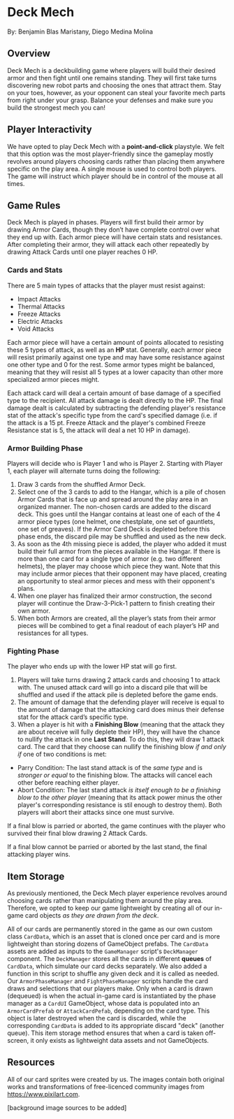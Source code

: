 # Deck Mech

By: Benjamin Blas Maristany, Diego Medina Molina

## Overview

Deck Mech is a deckbuilding game where players will build their desired armor and then fight until one remains standing. They will first take turns discovering new robot parts and choosing the ones that attract them. Stay on your toes, however, as your opponent can steal your favorite mech parts from right under your grasp. Balance your defenses and make sure you build the strongest mech you can!

## Player Interactivity

We have opted to play Deck Mech with a **point-and-click** playstyle. We felt that this option was the most player-friendly since the gameplay mostly revolves around players choosing cards rather than placing them anywhere specific on the play area. A single mouse is used to control both players. The game will instruct which player should be in control of the mouse at all times.

## Game Rules

Deck Mech is played in phases. Players will first build their armor by drawing Armor Cards, though they don’t have complete control over what they end up with. Each armor piece will have certain stats and resistances. After completing their armor, they will attack each other repeatedly by drawing Attack Cards until one player reaches 0 HP.

### Cards and Stats

There are 5 main types of attacks that the player must resist against:
- Impact Attacks
- Thermal Attacks
- Freeze Attacks
- Electric Attacks
- Void Attacks

Each armor piece will have a certain amount of points allocated to resisting these 5 types of attack, as well as an **HP** stat. Generally, each armor piece will resist primarily against one type and may have some resistance against one other type and 0 for the rest. Some armor types might be balanced, meaning that they will resist all 5 types at a lower capacity than other more specialized armor pieces might.

Each attack card will deal a certain amount of base damage of a specified type to the recipient. All attack damage is dealt directly to the HP. The final damage dealt is calculated by subtracting the defending player's resistance stat of the attack's specific type from the card's specified damage (i.e. if the attack is a 15 pt. Freeze Attack and the player's combined Freeze Resistance stat is 5, the attack will deal a net 10 HP in damage).

### Armor Building Phase
Players will decide who is Player 1 and who is Player 2. Starting with Player 1, each player will alternate turns doing the following:

1. Draw 3 cards from the shuffled Armor Deck.  
2. Select one of the 3 cards to add to the Hangar, which is a pile of chosen Armor Cards that is face up and spread around the play area in an organized manner. The non-chosen cards are added to the discard deck. This goes until the Hangar contains at least one of each of the 4 armor piece types (one helmet, one chestplate, one set of gauntlets, one set of greaves). If the Armor Card Deck is depleted before this phase ends, the discard pile may be shuffled and used as the new deck.  
3. As soon as the 4th missing piece is added, the player who added it must build their full armor from the pieces available in the Hangar. If there is more than one card for a single type of armor (e.g. two different helmets), the player may choose which piece they want. Note that this may include armor pieces that their opponent may have placed, creating an opportunity to steal armor pieces and mess with their opponent's plans.  
5. When one player has finalized their armor construction, the second player will continue the Draw-3-Pick-1 pattern to finish creating their own armor.  
6. When both Armors are created, all the player’s stats from their armor pieces will be combined to get a final readout of each player’s HP and resistances for all types.

### Fighting Phase

The player who ends up with the lower HP stat will go first.

1. Players will take turns drawing 2 attack cards and choosing 1 to attack with. The unused attack card will go into a discard pile that will be shuffled and used if the attack pile is depleted before the game ends.
2. The amount of damage that the defending player will receive is equal to the amount of damage that the attacking card does minus their defense stat for the attack card’s specific type.
3. When a player is hit with a **Finishing Blow** (meaning that the attack they are about receive will fully deplete their HP), they will have the chance to nullify the attack in one **Last Stand**. To do this, they will draw 1 attack card. The card that they choose can nullify the finishing blow *if and only if* one of two conditions is met:

- Parry Condition: The last stand attack is of the *same type* and is *stronger or equal* to the finishing blow. The attacks will cancel each other before reaching either player.
- Abort Condition: The last stand attack *is itself enough to be a finishing blow to the other player* (meaning that its attack power minus the other player's corresponding resistance is stil enough to destroy them). Both players will abort their attacks since one must survive.

If a final blow is parried or aborted, the game continues with the player who survived their final blow drawing 2 Attack Cards.

If a final blow cannot be parried or aborted by the last stand, the final attacking player wins.


## Item Storage

As previously mentioned, the Deck Mech player experience revolves around choosing cards rather than manipulating them around the play area. Therefore, we opted to keep our game lightweight by creating all of our in-game card objects *as they are drawn from the deck*.

All of our cards are permanently stored in the game as our own custom class `CardData`, which is an asset that is cloned once per card and is more lightweight than storing dozens of GameObject prefabs. The `CardData` assets are added as inputs to the `GameManager` script's `DeckManager` component. The `DeckManager` stores all the cards in different **queues** of `CardData`, which simulate our card decks separately. We also added a function in this script to shuffle any given deck and it is called as needed. Our `ArmorPhaseManager` and `FightPhaseManager` scripts handle the card draws and selections that our players make. Only when a card is drawn (dequeued) is when the actual in-game card is instantiated by the phase manager as a `CardUI` GameObject, whose data is populated into an `ArmorCardPrefab` or `AttackCardPefab`, depending on the card type. This object is later destroyed when the card is discarded, while the corresponding `CardData` is added to its appropriate discard "deck" (another queue). This item storage method ensures that when a card is taken off-screen, it only exists as lightweight data assets and not GameObjects.

## Resources

All of our card sprites were created by us. The images contain both original works and transformations of free-licenced community images from https://www.pixilart.com.

[background image sources to be added]
